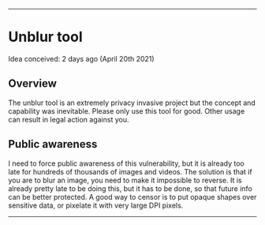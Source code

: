
***

# Unblur tool

Idea conceived: 2 days ago (April 20th 2021)

## Overview

The unblur tool is an extremely privacy invasive project but the concept and capability was inevitable. Please only use this tool for good. Other usage can result in legal action against you. 

## Public awareness

I need to force public awareness of this vulnerability, but it is already too late for hundreds of thousands of images and videos. The solution is that if you are to blur an image, you need to make it impossible to reverse. It is already pretty late to be doing this, but it has to be done, so that future info can be better protected. A good way to censor is to put opaque shapes over sensitive data, or pixelate it with very large DPI pixels.

***
